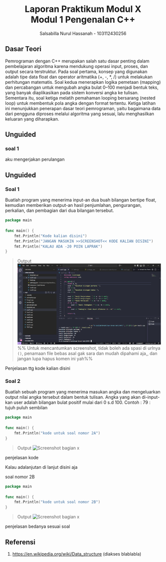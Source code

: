 # <h1 align="center">Laporan Praktikum Modul X <br> Modul 1 Pengenalan C++ </h1>
<p align="center">Salsabilla Nurul Hassanah - 103112430256</p>

## Dasar Teori

Pemrograman dengan C++ merupakan salah satu dasar penting dalam pembelajaran algoritma karena mendukung operasi input, proses, dan output secara terstruktur. Pada soal pertama, konsep yang digunakan adalah tipe data float dan operator aritmatika (+, -, *, /) untuk melakukan perhitungan matematis. Soal kedua menerapkan logika pemetaan (mapping) dan percabangan untuk mengubah angka bulat 0–100 menjadi bentuk teks, yang banyak diaplikasikan pada sistem konversi angka ke tulisan. Sementara itu, soal ketiga melatih pemahaman looping bersarang (nested loop) untuk membentuk pola angka dengan format tertentu. Ketiga latihan ini menunjukkan penerapan dasar teori pemrograman, yaitu bagaimana data dari pengguna diproses melalui algoritma yang sesuai, lalu menghasilkan keluaran yang diharapkan.

## Unguided

### soal 1

aku mengerjakan perulangan

## Unguided

### Soal 1

Buatlah program yang menerima input-an dua buah bilangan bertipe float, kemudian memberikan output-an hasil penjumlahan, pengurangan, perkalian, dan pembagian dari dua bilangan tersebut.

```go
package main

func main() {
	fmt.Println("Kode kalian disini")
	fmt.Println("JANGAN MASUKIN >>SCREENSHOT<< KODE KALIAN DISINI")
	fmt.Println("KALAU ADA -20 POIN LAPRAK")
}
```

> Output
> ![Screenshot bagian x](output/screenshot_soal1.png)
> %% Untuk mencantumkan screenshot, tidak boleh ada spasi di urlnya `()`, penamaan file bebas asal gak sara dan mudah dipahami aja,, dan jangan lupa hapus komen ini yah%%

Penjelasan ttg kode kalian disini

### Soal 2

Buatlah sebuah program yang menerima masukan angka dan mengeluarkan output nilai angka tersebut dalam bentuk tulisan. Angka yang akan di-input-kan user adalah bilangan bulat positif mulai dari 0 s.d 100.
Contoh : 79 : tujuh puluh sembilan

```go
package main

func main() {
	fmt.Println("kode untuk soal nomor 2A")
}
```

> Output
> ![Screenshot bagian x](output/screenshot_soal2A.png)

penjelasan kode

Kalau adalanjutan di lanjut disini aja

soal nomor 2B

```go
package main

func main() {
	fmt.Println("kode untuk soal nomor 2B")
}
```

> Output
> ![Screenshot bagian x](output/screenshot_soal2B.png)

penjelasan bedanya sesuai soal

## Referensi

1. https://en.wikipedia.org/wiki/Data_structure (diakses blablabla)

